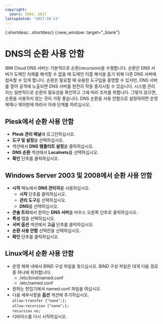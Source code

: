 ```yaml
---
copyright:
  years: 1994, 2017
lastupdated: "2017-10-11"
---
```


{:shortdesc: .shortdesc}
{:new_window: target="_blank"}

# DNS의 순환 사용 안함

IBM Cloud DNS 서버는 기본적으로 순환(recursion)을 수행합니다. 순환은 DNS 서버가 도메인 자체를 해석할 수 없을 때 도메인 이름 해석을 돕기 위해 다른 DNS 서버에 접속할 수 있게 합니다. 순환은 필요할 때 유용한 도구임을 증명할 수 있지만, DNS 서버를 열어 공격에 노출되면 DNS 서버를 완전히 작동 중지시킬 수 있습니다. 시스템 관리자는 일반적으로 순환의 필요성을 확인하고 그에 따라 조치를 취합니다. 그렇지 않으면, 순환을 사용하지 않는 것이 가장 좋습니다. DNS 순환을 사용 안함으로 설정하려면 운영 체제나 제어판에 따라서 아래 단계를 따르십시오. 

## Plesk에서 순환 사용 안함
* **Plesk 관리 패널**에 로그인하십시오. 
* **도구 및 설정**을 선택하십시오. 
* 섹션에서 **DNS 템플리트 설정**을 클릭하십시오. 
* **DNS 순환** 섹션에서 **Localnets**를 선택하십시오. 
* **확인** 단추를 클릭하십시오. 

## Windows Server 2003 및 2008에서 순환 사용 안함

* **시작** 메뉴에서 **DNS 관리자**를 사용하십시오. 
  * **시작** 단추를 클릭하십시오. 
  * **관리 도구**를 선택하십시오. 
  * **DNS**를 선택하십시오. 
* **콘솔 트리**에서 원하는 **DNS 서버**를 마우스 오른쪽 단추로 클릭하십시오. 
* **특성** 탭을 선택하십시오. 
* **서버 옵션** 섹션에서 **고급** 단추를 클릭하십시오. 
* **순환 사용 안함** 선택란을 선택하십시오. 
* **확인** 단추를 클릭하십시오. 

## Linux에서 순환 사용 안함

* 운영 체제 내에서 BIND 구성 파일을 찾으십시오. BIND 구성 파일은 대개 다음 경로 중 하나에 위치합니다. 
  * /etc/bind/named.conf
  * /etc/named.conf
* 원하는 편집기에서 named.conf 파일을 여십시오. 
* 다음 세부사항을 **옵션** 섹션에 추가하십시오. <br/>`allow-transfer {"none";};`<br/>`allow-recursion {"none";};`<br/>`recursion no;`
* 디바이스를 다시 시작하십시오. 
